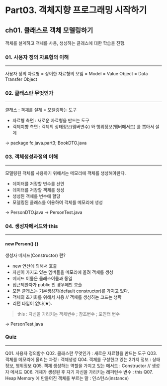 # Part03. 객체지향 프로그래밍 시작하기
## ch01. 클래스로 객체 모델링하기
객체를 설계하고 객체를 사용, 생성하는 클래스에 대한 학습을 진행.

### 01. 사용자 정의 자료형의 이해
---
사용자 정의 자료형 = 상이한 자료형의 모임 = Model = Value Object = Data Transfer Object   

### 02. 클래스란 무엇인가
---
클래스 : 객체를 설계 = 모델링하는 도구
- 자료형 측면 : 새로운 자료형을 만드는 도구
- 객체지향 측면 : 객체의 상태정보(멤버변수) 와 행위정보(멤버메서드) 를 뽑아서 설계

-> package fc.java.part3; BookDTO.java 


### 03. 객체생성과정의 이해
---

모델링된 객체를 사용하기 위해서는 메모리에 객체를 생성해야한다.
- 데이터를 저장할 변수를 선언
- 데이터를 저장할 객체를 생성
- 생성된 객체를 변수에 할당
- 모델링된 클래스를 이용하여 객체를 메모리에 생성

-> PersonDTO.java 
-> PersonTest.java 
  
### 04. 생성자메서드와 this
---

#### new Person() {}
생성자 메서드(Constructor) 란?
- new 연산에 의해서 호출
- 자신이 가지고 있는 멤버들을 메모리에 올려 객체를 생성
- 메서드 이름은 클래스이름과 동일
- 접근제한자가 public 인 경우에만 호출
- 모든 클래스는 기본생성자(default constructor)를 가지고 있다.
- 객체의 초기화를 위해서 사용 // 객체를 생성하는 코드는 생략
- 리턴 타입이 없다(★).

> this : 자신을 가리키는 객체변수 ; 참조변수 ; 포인터 변수

-> PersonTest.java 
### Quiz
---
Q01. 사용자 정의함수
Q02. 클래스란 무엇인가 : 새로운 자료형을 만드는 도구
Q03. 객체를 메모리에 올리는 과정 : 객체생성
Q04. 객체를 구성한고 있는 2가지 정보 : 상태정보, 행위정보
Q05. 객체 생성하는 역할을 가지고 있는 메서드 : Constructor // 생성자 메서드
Q06. 개체가 생성된 후 자기 자신을 가리키는 레퍼런수 변수 : this
Q07. Heap Memory 에 만들어진 객체를 부르는 말 : 인스턴스(instance)
